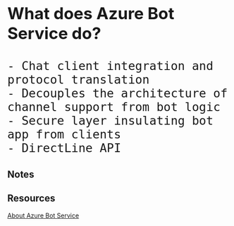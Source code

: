 <div style="font-size: 2.25em">

### What does Azure Bot Service do?

    - Chat client integration and protocol translation
    - Decouples the architecture of channel support from bot logic
    - Secure layer insulating bot app from clients
    - DirectLine API

</div>

## Notes



## Resources

[About Azure Bot Service](https://docs.microsoft.com/en-us/azure/bot-service/bot-service-overview-introduction?view=azure-bot-service-4.0)